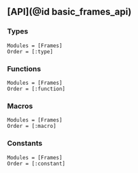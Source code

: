 ## [API](@id basic_frames_api) 

### Types

```@autodocs
Modules = [Frames]
Order = [:type]
```

### Functions

```@autodocs
Modules = [Frames]
Order = [:function]
```

### Macros

```@autodocs
Modules = [Frames]
Order = [:macro]
```

### Constants

```@autodocs
Modules = [Frames]
Order = [:constant]
```